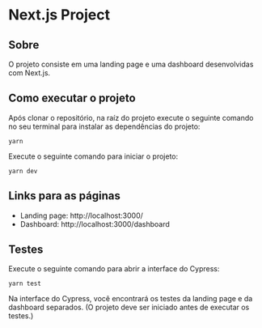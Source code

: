# Next.js Project

## Sobre

O projeto consiste em uma landing page e uma dashboard desenvolvidas com Next.js.

## Como executar o projeto

Após clonar o repositório, na raíz do projeto execute o seguinte comando no seu terminal para instalar as dependências do projeto:

```
yarn
```

Execute o seguinte comando para iniciar o projeto:

```
yarn dev
```

## Links para as páginas

- Landing page: http://localhost:3000/
- Dashboard: http://localhost:3000/dashboard

## Testes

Execute o seguinte comando para abrir a interface do Cypress:

```
yarn test
```

Na interface do Cypress, você encontrará os testes da landing page e da dashboard separados. (O projeto deve ser iniciado antes de executar os testes.)
